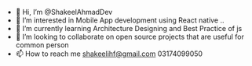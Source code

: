 - 👋 Hi, I’m @ShakeelAhmadDev
- 👀 I’m interested in Mobile App development using React native ..
- 🌱 I’m currently learning Architecture Designing and Best Practice of js
- 💞️ I’m looking to collaborate on open source projects that are useful for common person
- 📫 How to reach me shakeelihf@gmail.com 03174099050

<!---
ShakeelAhmadDev/ShakeelAhmadDev is a ✨ special ✨ repository because its `README.md` (this file) appears on your GitHub profile.
You can click the Preview link to take a look at your changes.
--->
